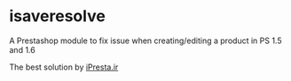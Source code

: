 # isaveresolve

 A Prestashop module to fix issue when creating/editing a product in PS 1.5 and 1.6
 
 The best solution by [iPresta.ir](https://iPresta.ir)

